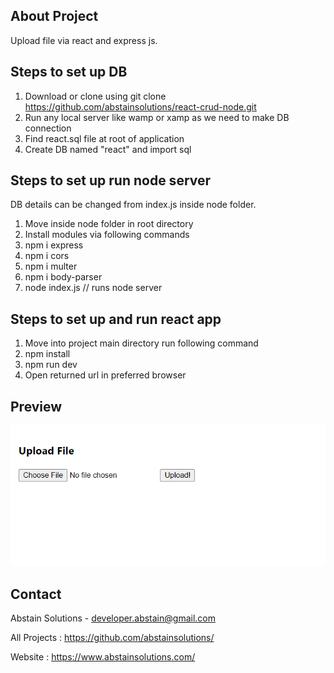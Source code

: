 ## About Project

Upload file via react and express js.

## Steps to set up DB

1. Download or clone using git clone https://github.com/abstainsolutions/react-crud-node.git
2. Run any local server like wamp or xamp as we need to make DB connection
3. Find react.sql file at root of application
4. Create DB named "react" and import sql

## Steps to set up run node server

DB details can be changed from index.js inside node folder. 

1. Move inside node folder in root directory
2. Install modules via following commands
3. npm i express
4. npm i cors
5. npm i multer
6. npm i body-parser
7. node index.js					// runs node server

## Steps to set up and run react app

1. Move into project main directory run following command
2. npm install
3. npm run dev 
4. Open returned url in preferred browser

## Preview

![Screenshot](screenshot.png)

## Contact

Abstain Solutions - developer.abstain@gmail.com

All Projects : https://github.com/abstainsolutions/

Website : https://www.abstainsolutions.com/